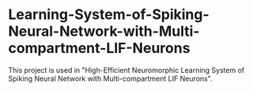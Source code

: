 # Learning-System-of-Spiking-Neural-Network-with-Multi-compartment-LIF-Neurons
This project is used in "High-Efficient Neuromorphic Learning System of Spiking Neural Network with Multi-compartment LIF Neurons".
